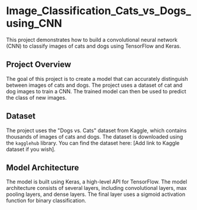 # Image_Classification_Cats_vs_Dogs_using_CNN

This project demonstrates how to build a convolutional neural network (CNN) to classify images of cats and dogs using TensorFlow and Keras.

## Project Overview

The goal of this project is to create a model that can accurately distinguish between images of cats and dogs. The project uses a dataset of cat and dog images to train a CNN. The trained model can then be used to predict the class of new images.

## Dataset

The project uses the "Dogs vs. Cats" dataset from Kaggle, which contains thousands of images of cats and dogs. The dataset is downloaded using the `kagglehub` library. You can find the dataset here: [Add link to Kaggle dataset if you wish].

## Model Architecture

The model is built using Keras, a high-level API for TensorFlow. The model architecture consists of several layers, including convolutional layers, max pooling layers, and dense layers. The final layer uses a sigmoid activation function for binary classification.
